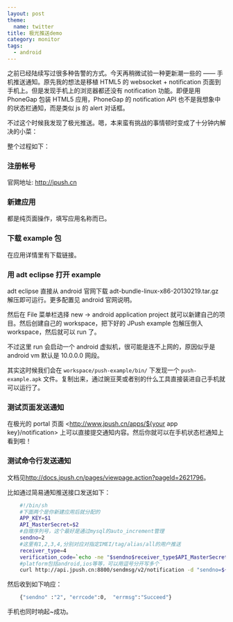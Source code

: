 ```yaml
---
layout: post
theme:
  name: twitter
title: 极光推送demo
category: monitor
tags:
  - android
---
```


之前已经陆续写过很多种告警的方式。今天再稍微试验一种更新潮一些的 —— 手机推送通知。原先我的想法是移植 HTML5 的 websocket + notification 页面到手机上。但是发现手机上的浏览器都还没有 notification 功能。即便是用 PhoneGap 包装 HTML5 应用，PhoneGap 的 notification API 也不是我想象中的状态栏通知，而是类似 js 的 alert 对话框。

不过这个时候我发现了极光推送。嗯，本来蛮有挑战的事情顿时变成了十分钟内解决的小菜：

整个过程如下：

### 注册帐号

官网地址: <http://jpush.cn>

### 新建应用

都是纯页面操作，填写应用名称而已。

### 下载 example 包

在应用详情里有下载链接。

### 用 adt eclipse 打开 example

adt eclipse 直接从 android 官网下载 adt-bundle-linux-x86-20130219.tar.gz 解压即可运行。更多配置见 android 官网说明。

然后在 File 菜单栏选择 new -> android application project 就可以新建自己的项目。然后创建自己的 workspace，把下好的 JPush example 包解压倒入workspace，然后就可以 run 了。

不过这里 run 会启动一个 android 虚拟机，很可能是连不上网的，原因似乎是 android vm 默认是 10.0.0.0 网段。

其实这时候我们会在 `workspace/push-example/bin/` 下发现一个 `push-example.apk` 文件。复制出来，通过豌豆荚或者别的什么工具直接装进自己手机就可以运行了。

### 测试页面发送通知

在极光的 portal 页面 <http://www.jpush.cn/apps/${your app key}/notification> 上可以直接提交通知内容。然后你就可以在手机状态栏通知上看到啦！

### 测试命令行发送通知

文档见<http://docs.jpush.cn/pages/viewpage.action?pageId=2621796>。

比如通过简易通知推送接口发送如下：

```bash
    #!/bin/sh
    #下面两个是你新建应用后就分配的
    APP_KEY=$1
    API_MasterSecret=$2
    #自赠序列号，这个最好是通过mysql的auto_increment管理
    sendno=2
    #这里有1,2,3,4,分别对应对指定IMEI/tag/alias/all的用户推送
    receiver_type=4
    verification_code=`echo -ne "$sendno$receiver_type$API_MasterSecret" | md5sum | awk '{print $1}'`
    #platform包括android,ios等等，可以用逗号分开写多个
    curl http://api.jpush.cn:8800/sendmsg/v2/notification -d "sendno=${sendno}&app_key=${APP_KEY}&receiver_type=${receiver_type}&platform=android&txt=123&verification_code=${verification_code}"
```

然后收到如下响应：

```bash
    {"sendno" :"2", "errcode":0,  "errmsg":"Succeed"}
```

手机也同时响起~成功。
